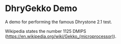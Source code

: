 # DhryGekko Demo

A demo for performing the famous Dhrystone 2.1 test.

Wikipedia states the number 1125 DMIPS (https://en.wikipedia.org/wiki/Gekko_(microprocessor)).
